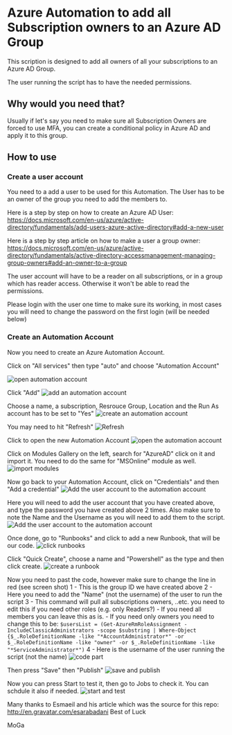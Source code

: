# Azure Automation to add all Subscription owners to an Azure AD Group

This scription is designed to add all owners of all your subscriptions to an Azure AD Group.

The user running the script has to have the needed permissions.

## Why would you need that?
Usually if let's say you need to make sure all Subscription Owners are forced to use MFA, you can create a conditional policy in Azure AD and apply it to this group.

## How to use

### Create a user account
You need to a add a user to be used for this Automation. The User has to be an owner of the group you need to add the members to.

Here is a step by step on how to create an Azure AD User: 
    https://docs.microsoft.com/en-us/azure/active-directory/fundamentals/add-users-azure-active-directory#add-a-new-user

Here is a step by step article on how to make a user a group owner:
    https://docs.microsoft.com/en-us/azure/active-directory/fundamentals/active-directory-accessmanagement-managing-group-owners#add-an-owner-to-a-group

The user account will have to be a reader on all subscriptions, or in a group which has reader access. Otherwise it won't be able to read the permissions.

Please login with the user one time to make sure its working, in most cases you will need to change the password on the first login (will be needed below)

### Create an Automation Account

Now you need to create an Azure Automation Account.

Click on "All services" then type "auto" and choose "Automation Account"

![open automation account](images/01.JPG)

Click "Add"
![add an automation account](images/02.JPG)

Choose a name, a subscription, Resrouce Group, Location and the Run As account has to be set to "Yes"
![create an automation account](images/03.JPG)

You may need to hit "Refresh"
![Refresh](images/04.JPG)

Click to open the new Automation Account
![open the automation account](images/05.JPG)

Click on Modules Gallery on the left, search for "AzureAD" click on it and import it. You need to do the same for "MSOnline" module as well.
![import modules](images/06.JPG)

Now go back to your Automation Account, click on "Credentials" and then "Add a credential"
![Add the user account to the automation account](images/07.JPG)

Here you will need to add the user account that you have created above, and type the password you have created above 2 times. Also make sure to note the Name and the Username as you will need to add them to the script.
![Add the user account to the automation account](images/08.JPG)

Once done, go to "Runbooks" and click to add a new Runbook, that will be our code.
![click runbooks](images/09.JPG)

Click "Quick Create", choose a name and "Powershell" as the type and then click create.
![create a runbook](images/10.JPG)

Now you need to past the code, however make sure to change the line in red (see screen shot)
    1 - This is the group ID we have created above
    2 - Here you need to add the "Name" (not the username) of the user to run the script
    3 - This command will pull all subscriptions owners, ..etc. you need to edit this if you need other roles (e.g. only Readers?)
        - If you need all members you can leave this as is.
        - If you need only owners you need to change this to be:
            ```
            $usersList = (Get-AzureRmRoleAssignment -IncludeClassicAdministrators -scope $substring | Where-Object {$_.RoleDefinitionName -like "*AccountAdministrator*" -or $_.RoleDefinitionName -like "owner" -or $_.RoleDefinitionName -like "*ServiceAdministrator*")
            ```
    4 - Here is the username of the user running the script (not the name)
![code part](images/11.JPG)


Then press "Save" then "Publish"
![save and publish](images/12.JPG)

Now you can press Start to test it, then go to Jobs to check it. You can schdule it also if needed.
![start and test](images/13.JPG)


Many thanks to Esmaeil and his article which was the source for this repo: http://en.gravatar.com/esarabadani
Best of Luck

MoGa
